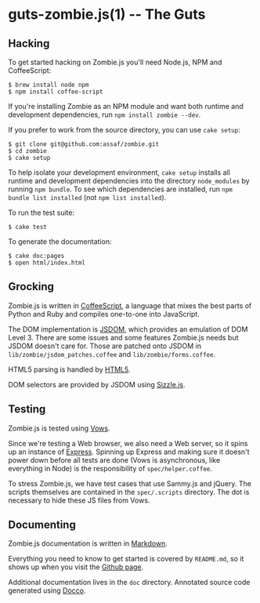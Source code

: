 guts-zombie.js(1) -- The Guts
=============================


## Hacking

To get started hacking on Zombie.js you'll need Node.js, NPM and
CoffeeScript:

    $ brew install node npm
    $ npm install coffee-script

If you're installing Zombie as an NPM module and want both runtime and
development dependencies, run `npm install zombie --dev`.

If you prefer to work from the source directory, you can use `cake
setup`:

    $ git clone git@github.com:assaf/zombie.git
    $ cd zombie
    $ cake setup

To help isolate your development environment, `cake setup` installs all
runtime and development dependencies into the directory `node_modules`
by running `npm bundle`.  To see which dependencies are installed, run
`npm bundle list installed` (not `npm list installed`).

To run the test suite:

    $ cake test

To generate the documentation:

    $ cake doc:pages
    $ open html/index.html


## Grocking

Zombie.js is written in
[CoffeeScript](http://jashkenas.github.com/coffee-script/), a language
that mixes the best parts of Python and Ruby and compiles one-to-one
into JavaScript.

The DOM implementation is [JSDOM](http://jsdom.org/), which provides an
emulation of DOM Level 3. There are some issues and some features
Zombie.js needs but JSDOM doesn't care for.  Those are patched onto
JSDOM in `lib/zombie/jsdom_patches.coffee` and
`lib/zombie/forms.coffee`.

HTML5 parsing is handled by [HTML5](https://github.com/aredridel/html5).

DOM selectors are provided by JSDOM using [Sizzle.js](http://sizzlejs.com/).


## Testing

Zombie.js is tested using [Vows](http://vowsjs.org/).

Since we're testing a Web browser, we also need a Web server, so it
spins up an instance of [Express](http://expressjs.com/).  Spinning up
Express and making sure it doesn't power down before all tests are done
(Vows is asynchronous, like everything in Node) is the responsibility of
`spec/helper.coffee`.

To stress Zombie.js, we have test cases that use Sammy.js and jQuery.
The scripts themselves are contained in the `spec/.scripts` directory.
The dot is necessary to hide these JS files from Vows.


## Documenting

Zombie.js documentation is written in
[Markdown](http://daringfireball.net/projects/markdown/syntax#code).

Everything you need to know to get started is covered by `README.md`, so
it shows up when you visit the [Github
page](http://github.com/assaf/zombie).

Additional documentation lives in the `doc` directory.  Annotated source
code generated using [Docco](http://jashkenas.github.com/docco/).


